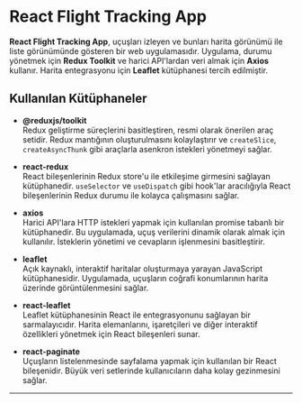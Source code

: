 # React Flight Tracking App

**React Flight Tracking App**, uçuşları izleyen ve bunları harita görünümü ile liste görünümünde gösteren bir web uygulamasıdır. Uygulama, durumu yönetmek için **Redux Toolkit** ve harici API'lardan veri almak için **Axios** kullanır. Harita entegrasyonu için **Leaflet** kütüphanesi tercih edilmiştir.

## Kullanılan Kütüphaneler

- **@reduxjs/toolkit**  
  Redux geliştirme süreçlerini basitleştiren, resmi olarak önerilen araç setidir. Redux mantığının oluşturulmasını kolaylaştırır ve `createSlice`, `createAsyncThunk` gibi araçlarla asenkron istekleri yönetmeyi sağlar.

- **react-redux**  
  React bileşenlerinin Redux store'u ile etkileşime girmesini sağlayan kütüphanedir. `useSelector` ve `useDispatch` gibi hook'lar aracılığıyla React bileşenlerinin Redux durumu ile kolayca çalışmasını sağlar.

- **axios**  
  Harici API'lara HTTP istekleri yapmak için kullanılan promise tabanlı bir kütüphanedir. Bu uygulamada, uçuş verilerini dinamik olarak almak için kullanılır. İsteklerin yönetimi ve cevapların işlenmesini basitleştirir.

- **leaflet**  
  Açık kaynaklı, interaktif haritalar oluşturmaya yarayan JavaScript kütüphanesidir. Uygulamada, uçuşların coğrafi konumlarının harita üzerinde görüntülenmesini sağlar.

- **react-leaflet**  
  Leaflet kütüphanesinin React ile entegrasyonunu sağlayan bir sarmalayıcıdır. Harita elemanlarını, işaretçileri ve diğer interaktif özellikleri yönetmek için React bileşenleri sunar.

- **react-paginate**  
  Uçuşların listelenmesinde sayfalama yapmak için kullanılan bir React bileşenidir. Büyük veri setlerinde kullanıcıların daha kolay gezinmesini sağlar.

---
